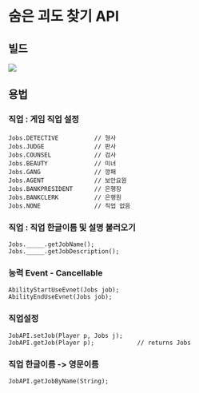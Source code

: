 # **숨은 괴도 찾기 API**

## 빌드
[![](https://jitpack.io/v/nulld4201/ThiefGame.svg)](https://jitpack.io/#nulld4201/ThiefGame)

## 용법

### 직업 : 게임 직업 설정
```
Jobs.DETECTIVE          // 형사
Jobs.JUDGE              // 판사
Jobs.COUNSEL            // 검사
Jobs.BEAUTY             // 미녀
Jobs.GANG               // 깡패
Jobs.AGENT              // 보안요원
Jobs.BANKPRESIDENT      // 은행장
Jobs.BANKCLERK          // 은행원
Jobs.NONE               // 직업 없음
```

### 직업 : 직업 한글이름 및 설명 불러오기
```
Jobs._____.getJobName();
Jobs._____.getJobDescription();
```

### 능력 Event - Cancellable
```
AbilityStartUseEvnet(Jobs job);
AbilityEndUseEvnet(Jobs job);
```

### 직업설정
```
JobAPI.setJob(Player p, Jobs j);
JobAPI.getJob(Player p);            // returns Jobs
```

### 직업 한글이름 -> 영문이름
```
JobAPI.getJobByName(String);
```
